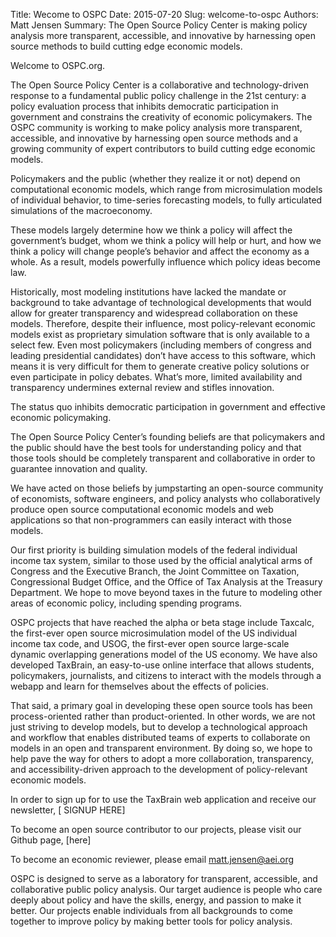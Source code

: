 Title: Wecome to OSPC
Date: 2015-07-20
Slug: welcome-to-ospc
Authors: Matt Jensen
Summary: The Open Source Policy Center is making policy analysis more transparent, accessible, and innovative by harnessing open source methods to build cutting edge economic models.  

Welcome to OSPC.org.  

The Open Source Policy Center is a collaborative and technology-driven response to a fundamental public policy challenge in the 21st century: a policy evaluation process that inhibits democratic participation in government and constrains the creativity of economic policymakers. The OSPC community is working to make policy analysis more transparent, accessible, and innovative by harnessing open source methods and a growing community of expert contributors to build cutting edge economic models. 

Policymakers and the public (whether they realize it or not) depend on computational economic models, which range from microsimulation models of individual behavior, to time-series forecasting models, to fully articulated simulations of the macroeconomy.

These models largely determine how we think a policy will affect the government’s budget, whom we think a policy will help or hurt, and how we think a policy will change people’s behavior and affect the economy as a whole. As a result, models powerfully influence which policy ideas become law. 

Historically, most modeling institutions have lacked the mandate or background to take advantage of technological developments that would allow for greater transparency and widespread collaboration on these models. Therefore, despite their influence, most policy-relevant economic models exist as proprietary simulation software that is only available to a select few. Even most policymakers (including members of congress and leading presidential candidates) don’t have access to this software, which means it is very difficult for them to generate creative policy solutions or even participate in policy debates. What’s more, limited availability and transparency undermines external review and stifles innovation. 

The status quo inhibits democratic participation in government and effective economic policymaking. 

The Open Source Policy Center’s founding beliefs are that policymakers and the public should have the best tools for understanding policy and that those tools should be completely transparent and collaborative in order to guarantee innovation and quality. 

We have acted on those beliefs by jumpstarting an open-source community of economists, software engineers, and policy analysts who collaboratively produce open source computational economic models and web applications so that non-programmers can easily interact with those models.

Our first priority is building simulation models of the federal individual income tax system, similar to those used by the official analytical arms of Congress and the Executive Branch, the Joint Committee on Taxation, Congressional Budget Office, and the Office of Tax Analysis at the Treasury Department. We hope to move beyond taxes in the future to modeling other areas of economic policy, including spending programs. 

OSPC projects that have reached the alpha or beta stage include Taxcalc, the first-ever open source microsimulation model of the US individual income tax code, and USOG, the first-ever open source large-scale dynamic overlapping generations model of the US economy. We have also developed TaxBrain, an easy-to-use online interface that allows students, policymakers, journalists, and citizens to interact with the models through a webapp and learn for themselves about the effects of policies. 

That said, a primary goal in developing these open source tools has been process-oriented rather than product-oriented. In other words, we are not just striving to develop models, but to develop a technological approach and workflow that enables distributed teams of experts to collaborate on models in an open and transparent environment. By doing so, we hope to help pave the way for others to adopt a  more collaboration, transparency, and accessibility-driven approach to the development of policy-relevant economic models.



In order to sign up for to use the TaxBrain web application and receive our newsletter,  [ SIGNUP HERE]

To become an open source contributor to our projects, please visit our Github page, [here]

To become an economic reviewer, please email matt.jensen@aei.org



OSPC is designed to serve as a laboratory for transparent, accessible, and collaborative public policy analysis. Our target audience is people who care deeply about policy and have the skills, energy, and passion to make it better. Our projects enable individuals from all backgrounds to come together to improve policy by making better tools for policy analysis. 






